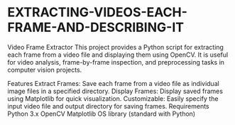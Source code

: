 # EXTRACTING-VIDEOS-EACH-FRAME-AND-DESCRIBING-IT



Video Frame Extractor
This project provides a Python script for extracting each frame from a video file and displaying them using OpenCV. It is useful for video analysis, frame-by-frame inspection, and preprocessing tasks in computer vision projects.

Features
Extract Frames: Save each frame from a video file as individual image files in a specified directory.
Display Frames: Display saved frames using Matplotlib for quick visualization.
Customizable: Easily specify the input video file and output directory for saving frames.
Requirements
Python 3.x
OpenCV
Matplotlib
OS library (standard with Python)
